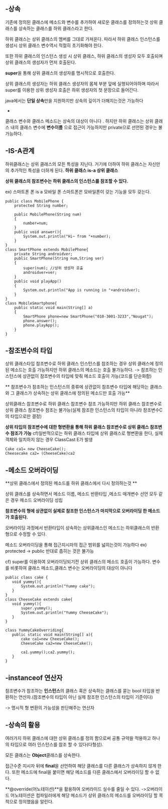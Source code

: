 -상속
-
기존에 정의된 클래스에 메소드와 변수를 추가하여 새로운 클래스를 정의하는것 상위 클래스를 상속하는 클래스를 하위 클래스라고 한다.

하위 클래스는 상위 클래스의 멤버를 그대로 가져온다. 따라서 하위 클래스 인스턴스를 생성시 상위 클래스 변수역시 적절히 초기화해야 한다.

또한 하위 클래스의 인스턴스 생성 시 상위 클래스, 하위 클래스의 생성자 모두 호출되며 상위 클래스의 생성자가 먼저 호출된다.

**super**을 통해 상위 클래스의 생성자를 명시적으로 호출한다. 

상위 클래스의 생성자는 하위 클래스 생성자의 몸체 부분 앞에 실행되어야하며 따라서 super를 이용한 상위 생성자 호출은 하위 생성자의 첫 문장으로 들어간다. 

java에서는 **단일 상속**만을 지원하지만 상속의 깊이가 더해지는것은 가능하다

-
클래스 변수와 클래스 메소드는 상속의 대상이 아니다 . 하지만 하위 클래스는 상위 클래스 내의 클래스 변수에 **변수이름** 으로 접근이 가능하지만 private으로 선언된 경우는 불가능하다.

-IS-A관계
-
하위클래스는 상위 클래스의 모든 특성을 지닌다. 거기에 더하여 하위 클래스는 자신만의 추가적인 특성을 더하게 된다.  **하위 클래스 is-a 상위 클래스**

**상위 클래스의 참조변수는 하위 클래스의 인스턴스를 참조할 수 있다.**

ex) 스마트폰  폰 is a 모바일 폰  스마트폰은 모바일폰이 갖는 기능을 모두 갖는다. 

```
public class MobilePhone {
    protected String number;

    public MobilePhone(String num)
    {
        number=num;
    }
    public void answer(){
        System.out.println("Hi~ from "+number);
    }
}
class SmartPhone extends MobilePhone{
    private String androidver;
    public SmartPhone(String num,String ver)
    {
        super(num); //상위 생성자 호출
        androidver=ver;
    }
    public void playApp()
    {
        System.out.println("App is running in "+androidver);
    }
}
class MobileSmartphone{
    public static void main(String[] a)
    {
        SmartPhone phone=new SmartPhone("010-3001-3233","Nougat");
        phone.answer();
        phone.playApp();
    }
}
```
-참조변수의 타입
-


상위 클래스타입 참조변수로 하위 클래스 인스턴스를 참조하는 경우 상위 클래스에 정의된 메소드는 호출 가능하지만 하위 클래스의 메소드는 호출 불가능하다. -> 참조하는 인스턴스에 상관없이 참조변수의 타입에 맞춰 메소드 호출이 가능(코드를 단순화함)

** 참조변수가 참조하는 인스턴스의 종류에 상관없이 참조변수 타입에 해당하는 클래스와 그 클래스가 상속하는 상위 클래스에 정의된 메소드만 호출 가능**

상위클래스 참조변수로 하위 클래스 참조변수 참조 가능하지만 하위 클래스 참조변수로 상위 클래스 참조변수 참조는 불가능(실제 참조한 인스턴스의 타입이 아니라 참조변수C의 타입으로만 결정) 

**상위 타입의 참조변수에 대한 형변환을 통해 하위 클래스 참조변수로 상위 클래스 참조변수 참조가 가능**   cf)일반적으로는 하위 클래스 타입에 상위 클래스로 형변환을 한다, 실제 객체와 일치하지 않는 경우 ClassCast E가 발생
```
Cake ca1= new CheeseCake();
Cheesecake ca2= (CheeseCake)ca2
```

-메소드 오버라이딩
-
**상위 클래스에서 정의된 메소드를 하위 클래스에서 다시 정의하는것 **

상위 클래스를 상속하면서 메소드 이름, 메소드 반환타입 ,메소드 매개변수 선언 모두 같은 경우 메소드 오버라이딩 성립

**참조변수의 형에 상관없이 실제로 참조한 인스턴스가 마지막으로 오버라이딩 한 메소드가 호출된다.**

오버라이딩 과정에서 반환타입이 상속하는 상위클래스인 메소드는  하위클래스의 반환형으로 수정할 수 있다.  

메소드 오버라이딩을 통해 접근지시자의 접근 범위를 넓히는것이 가능하다 ex) protected -> public   반대로 좁히는 것은 불가능

 cf) super를 이용하여 오버라이딩되기전 상위 클래스의 메소드 호출이 가능하다.    변수를 비롯하여 클래스 메소드,클래스 변수는 오버라이딩의 대상이 아니다 

 ```
public class cake {
    void yummy(){
        System.out.println("Yummy cake");
    }
}
class CheeseCake extends cake{
    void yummy(){
        super.yummy();
        System.out.println("Yummy CheeseCake");
    }
}

class YummyCakeOverriding{
    public static void main(String[] a){
        cake ca1=new CheeseCake();
        CheeseCake ca2=new CheeseCake();

        ca1.yummy();ca2.yummy();
    }
}
```

-instanceof 연산자 
-
참조변수가 참조하는 **인스턴스**의 클래스 혹은 상속하는 클래스를 묻는 bool 타입을 반환하는 연산자.(참조변수의 타입이 아닌 실제 참조한 인스턴스의 타입이 기준이다)

-> 명시적 형 변환의 가능성을 판단해주는 연산자 


-상속의 활용
-
여러가지 하위 클래스에 대한 상위 클래스를 정의 함으로써 공통 규약을 적용하고 하나의 타입으로 여러 인스턴스를 참조 할 수 있다(다형성).

모든 클래스는 **Object**클래스를 상속한다. 

접근수준 지시자 뒤에 **final**을  선언하여 해당 클래스를 다른 클래스가 상속하지 않게 한다. 또한 메소드에 final을 붙이면 해당 메소드를 다른 클래스에서 오버라이딩 할 수 없다.

**@override(어노테이션)**을 활용하여 오버라이드 실수를 줄일 수 있다. ->오버라이드 어노테이션은 컴파일러에게 해당 메소드가 상위 클래스의 메소드를 오버라이딩 할 목적으로 정의했음을 알린다. 















